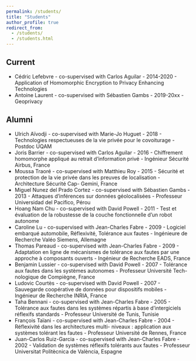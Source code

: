 ```yaml
---
permalink: /students/
title: "Students"
author_profile: true
redirect_from: 
  - /students/
  - /students.html
---
```



## Current

  - Cédric Lefebvre - co-supervised with Carlos Aguilar - 2014-2020 - Application of Homomorphic Encryption to Privacy Enhancing Technologies
  - Antoine Laurent - co-supervised with Sébastien Gambs - 2019-20xx - Geoprivacy

## Alumni

  - Ulrich Aïvodji - co-supervised with Marie-Jo Huguet - 2018 - Technologies respectueuses de la vie privée pour le covoiturage - Postdoc UQAM
  - Joris Barrier - co-supervised with Carlos Aguilar - 2016 - Chiffrement homomorphe appliqué au retrait d’information privé - Ingénieur Sécurité Airbus, France
  - Moussa Traoré - co-supervised with Matthieu Roy - 2015 - Sécurité et protection de la vie privée dans les preuves de localisation - Architecture Sécurité Cap- Gemini, France
  - Miguel Nunez del Prado Cortez - co-supervised with Sébastien Gambs - 2013 - Attaques d’inférences sur données géolocalisées - Professeur Universidad del Pacifico, Pérou
  - Hoang Nam Chu - co-supervised with David Powell - 2011 - Test et évaluation de la robustesse de la couche fonctionnelle d’un robot autonome
  - Caroline Lu - co-supervised with Jean-Charles Fabre - 2009 - Logiciel embarqué automobile, Réflexivité, Tolérance aux fautes - Ingénieure de Recherche Valéo Siemens, Allemagne
  - Thomas Pareaud - co-supervised with Jean-Charles Fabre - 2009 - Adaptation en ligne de mécanismes de tolérance aux fautes par une approche à composants ouverts - Ingénieur de Recherche EADS, France
  - Benjamin Lussier - co-supervised with David Powell - 2007 - Tolérance aux fautes dans les systèmes autonomes - Professeur Université Tech- nologique de Compiègne, France
  - Ludovic Courtès - co-supervised with David Powell - 2007 - Sauvegarde coopérative de données pour dispositifs mobiles - Ingénieur de Recherche INRIA, France
  - Taha Bennani - co-supervised with Jean-Charles Fabre - 2005 - Tolérance aux fautes dans les systèmes répartis à base d’intergiciels réflexifs standards - Professeur Université de Tunis, Tunisie
  - François Taïani - co-supervised with Jean-Charles Fabre - 2004 - Réflexivité dans les architectures multi- niveaux : application aux systèmes tolérant les fautes - Professeur Université de Rennes, France
  - Juan-Carlos Ruiz-Garcia - co-supervised with Jean-Charles Fabre - 2002 - Validation de systèmes réflexifs tolérants aux fautes - Professeur Universitat Politècnica de València, Espagne